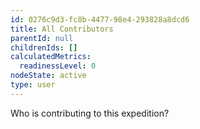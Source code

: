 ```yaml
---
id: 0276c9d3-fc8b-4477-98e4-293828a8dcd6
title: All Contributors
parentId: null
childrenIds: []
calculatedMetrics:
  readinessLevel: 0
nodeState: active
type: user
---
```

Who is contributing to this expedition?